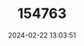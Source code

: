 ---
title: "154763"
category: "Axoclinus multicinctus"
draft: false
date: 2024-02-22 13:03:51
languages:
  Spanish; Castilian: ["Tres Aletas"]
  English: ["Multibarred Triplefin"]
---
